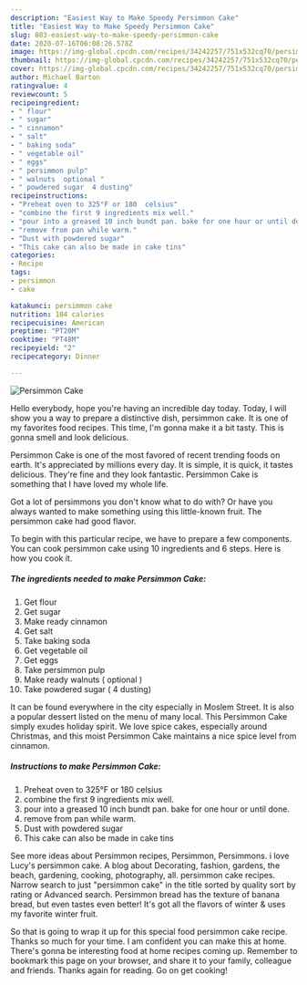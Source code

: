 ```yaml
---
description: "Easiest Way to Make Speedy Persimmon Cake"
title: "Easiest Way to Make Speedy Persimmon Cake"
slug: 803-easiest-way-to-make-speedy-persimmon-cake
date: 2020-07-16T06:08:26.578Z
image: https://img-global.cpcdn.com/recipes/34242257/751x532cq70/persimmon-cake-recipe-main-photo.jpg
thumbnail: https://img-global.cpcdn.com/recipes/34242257/751x532cq70/persimmon-cake-recipe-main-photo.jpg
cover: https://img-global.cpcdn.com/recipes/34242257/751x532cq70/persimmon-cake-recipe-main-photo.jpg
author: Michael Barton
ratingvalue: 4
reviewcount: 5
recipeingredient:
- " flour"
- " sugar"
- " cinnamon"
- " salt"
- " baking soda"
- " vegetable oil"
- " eggs"
- " persimmon pulp"
- " walnuts  optional "
- " powdered sugar  4 dusting"
recipeinstructions:
- "Preheat oven to 325°F or 180  celsius"
- "combine the first 9 ingredients mix well."
- "pour into a greased 10 inch bundt pan. bake for one hour or until done."
- "remove from pan while warm."
- "Dust with powdered sugar"
- "This cake can also be made in cake tins"
categories:
- Recipe
tags:
- persimmon
- cake

katakunci: persimmon cake 
nutrition: 104 calories
recipecuisine: American
preptime: "PT20M"
cooktime: "PT48M"
recipeyield: "2"
recipecategory: Dinner

---
```



![Persimmon Cake](https://img-global.cpcdn.com/recipes/34242257/751x532cq70/persimmon-cake-recipe-main-photo.jpg)

Hello everybody, hope you're having an incredible day today. Today, I will show you a way to prepare a distinctive dish, persimmon cake. It is one of my favorites food recipes. This time, I'm gonna make it a bit tasty. This is gonna smell and look delicious.

Persimmon Cake is one of the most favored of recent trending foods on earth. It's appreciated by millions every day. It is simple, it is quick, it tastes delicious. They're fine and they look fantastic. Persimmon Cake is something that I have loved my whole life.

Got a lot of persimmons you don&#39;t know what to do with? Or have you always wanted to make something using this little-known fruit. The persimmon cake had good flavor.


To begin with this particular recipe, we have to prepare a few components. You can cook persimmon cake using 10 ingredients and 6 steps. Here is how you cook it.

<!--inarticleads1-->

##### The ingredients needed to make Persimmon Cake:

1. Get  flour
1. Get  sugar
1. Make ready  cinnamon
1. Get  salt
1. Take  baking soda
1. Get  vegetable oil
1. Get  eggs
1. Take  persimmon pulp
1. Make ready  walnuts ( optional )
1. Take  powdered sugar ( 4 dusting)


It can be found everywhere in the city especially in Moslem Street. It is also a popular dessert listed on the menu of many local. This Persimmon Cake simply exudes holiday spirit. We love spice cakes, especially around Christmas, and this moist Persimmon Cake maintains a nice spice level from cinnamon. 

<!--inarticleads2-->

##### Instructions to make Persimmon Cake:

1. Preheat oven to 325°F or 180  celsius
1. combine the first 9 ingredients mix well.
1. pour into a greased 10 inch bundt pan. bake for one hour or until done.
1. remove from pan while warm.
1. Dust with powdered sugar
1. This cake can also be made in cake tins


See more ideas about Persimmon recipes, Persimmon, Persimmons. i love Lucy&#39;s persimmon cake. A blog about Decorating, fashion, gardens, the beach, gardening, cooking, photography, all. persimmon cake recipes. Narrow search to just &#34;persimmon cake&#34; in the title sorted by quality sort by rating or Advanced search. Persimmon bread has the texture of banana bread, but even tastes even better! It&#39;s got all the flavors of winter &amp; uses my favorite winter fruit. 

So that is going to wrap it up for this special food persimmon cake recipe. Thanks so much for your time. I am confident you can make this at home. There's gonna be interesting food at home recipes coming up. Remember to bookmark this page on your browser, and share it to your family, colleague and friends. Thanks again for reading. Go on get cooking!
